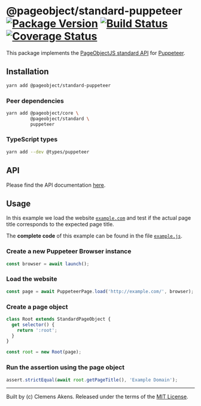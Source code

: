 # @pageobject/standard-puppeteer [![Package Version][badge-npm-image]][badge-npm-link] [![Build Status][badge-travis-image]][badge-travis-link] [![Coverage Status][badge-coveralls-image]][badge-coveralls-link]

This package implements the [PageObjectJS standard API][internal-readme-standard] for [Puppeteer][external-puppeteer].

## Installation

```sh
yarn add @pageobject/standard-puppeteer
```

### Peer dependencies

```sh
yarn add @pageobject/core \
         @pageobject/standard \
         puppeteer
```

### TypeScript types

```sh
yarn add --dev @types/puppeteer
```

## API

Please find the API documentation [here][internal-api-standard-puppeteer].

## Usage

In this example we load the website [`example.com`][external-example-website] and test if the actual page title corresponds to the expected page title.

The **complete code** of this example can be found in the file [`example.js`][internal-example-standard-puppeteer].

### Create a new Puppeteer Browser instance

```js
const browser = await launch();
```

### Load the website

```js
const page = await PuppeteerPage.load('http://example.com/', browser);
```

### Create a page object

```js
class Root extends StandardPageObject {
  get selector() {
    return ':root';
  }
}

const root = new Root(page);
```

### Run the assertion using the page object

```js
assert.strictEqual(await root.getPageTitle(), 'Example Domain');
```

---

Built by (c) Clemens Akens. Released under the terms of the [MIT License][internal-license].

[badge-coveralls-image]: https://coveralls.io/repos/github/clebert/pageobject/badge.svg?branch=master
[badge-coveralls-link]: https://coveralls.io/github/clebert/pageobject?branch=master
[badge-npm-image]: https://img.shields.io/npm/v/@pageobject/standard-puppeteer.svg
[badge-npm-link]: https://yarnpkg.com/en/package/@pageobject/standard-puppeteer
[badge-travis-image]: https://travis-ci.org/clebert/pageobject.svg?branch=master
[badge-travis-link]: https://travis-ci.org/clebert/pageobject

[internal-api-standard-puppeteer]: https://pageobject.js.org/api/standard-puppeteer/
[internal-example-standard-puppeteer]: https://github.com/clebert/pageobject/blob/master/@pageobject/standard-puppeteer/example.js
[internal-license]: https://github.com/clebert/pageobject/blob/master/LICENSE
[internal-readme-standard]: https://github.com/clebert/pageobject/tree/master/@pageobject/standard/README.md

[external-example-website]: http://example.com/
[external-puppeteer]: https://github.com/GoogleChrome/puppeteer/blob/master/README.md
